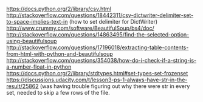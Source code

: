 https://docs.python.org/2/library/csv.html
http://stackoverflow.com/questions/18442311/csv-dictwriter-delimiter-set-to-space-implies-text-in (how to set delimiter for DictWriter)
http://www.crummy.com/software/BeautifulSoup/bs4/doc/
http://stackoverflow.com/questions/14863495/find-the-selected-option-using-beautifulsoup
http://stackoverflow.com/questions/17196018/extracting-table-contents-from-html-with-python-and-beautifulsoup
http://stackoverflow.com/questions/354038/how-do-i-check-if-a-string-is-a-number-float-in-python
https://docs.python.org/2/library/stdtypes.html#set-types-set-frozenset
https://discussions.udacity.com/t/lesson3-ps-1-always-have-str-in-the-result/25862 (was having trouble figuring out why there were str in every set, needed to skip a few rows of the file.
